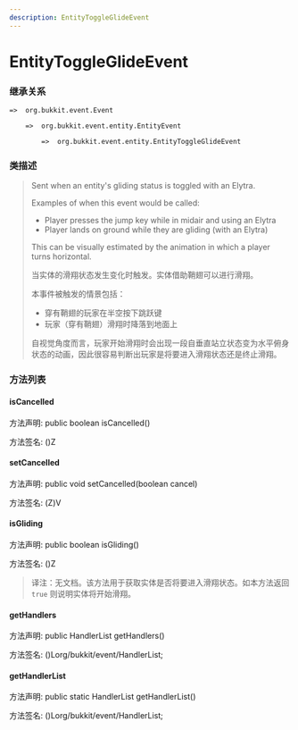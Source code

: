 ```yaml
---
description: EntityToggleGlideEvent
---
```


# EntityToggleGlideEvent

### 继承关系

    =>  org.bukkit.event.Event

        =>  org.bukkit.event.entity.EntityEvent

            =>  org.bukkit.event.entity.EntityToggleGlideEvent

### 类描述

> Sent when an entity's gliding status is toggled with an Elytra.
> 
> Examples of when this event would be called:
> 
> <ul>
> 
> <li>Player presses the jump key while in midair and using an Elytra</li>
> 
> <li>Player lands on ground while they are gliding (with an Elytra)</li>
> 
> </ul>
> 
> This can be visually estimated by the animation in which a player turns horizontal.
> 
> <p>
> 
> 当实体的滑翔状态发生变化时触发。实体借助鞘翅可以进行滑翔。
> 
> 本事件被触发的情景包括：
> 
> <ul>
> 
> <li>穿有鞘翅的玩家在半空按下跳跃键</li>
> 
> <li>玩家（穿有鞘翅）滑翔时降落到地面上</li>
> 
> </ul>
> 
> 自视觉角度而言，玩家开始滑翔时会出现一段自垂直站立状态变为水平俯身状态的动画，因此很容易判断出玩家是将要进入滑翔状态还是终止滑翔。

### 方法列表

#### isCancelled

方法声明: public boolean isCancelled()

方法签名: ()Z

#### setCancelled

方法声明: public void setCancelled(boolean cancel)

方法签名: (Z)V

#### isGliding

方法声明: public boolean isGliding()

方法签名: ()Z

> 译注：无文档。该方法用于获取实体是否将要进入滑翔状态。如本方法返回 `true` 则说明实体将开始滑翔。

#### getHandlers

方法声明: public HandlerList getHandlers()

方法签名: ()Lorg/bukkit/event/HandlerList;

#### getHandlerList

方法声明: public static HandlerList getHandlerList()

方法签名: ()Lorg/bukkit/event/HandlerList;